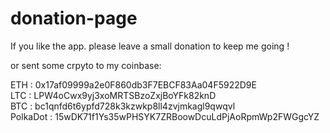 # donation-page

If you like the app. please leave a small donation to keep me going !


or sent some crpyto to my coinbase:

ETH : 0x17af09999a2e0F860db3F7EBCF83Aa04F5922D9E <br />
LTC : LPW4oCwx9yj3xoMRTSBzoZxjBoYFk82knD<br />
BTC : bc1qnfd6t6ypfd728k3kzwkp8ll4zvjmkagl9qwqvl<br />
PolkaDot : 15wDK71f1Ys35wPHSYK7ZRBoowDcuLdPjAoRpmWp2FWGgcYZ<br />
